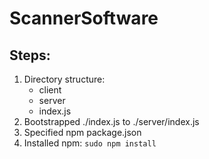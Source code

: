 # ScannerSoftware

## Steps:
1. Directory structure:
	* client
	* server
	* index.js
2. Bootstrapped ./index.js to ./server/index.js
3. Specified npm package.json
4. Installed npm: `sudo npm install`
